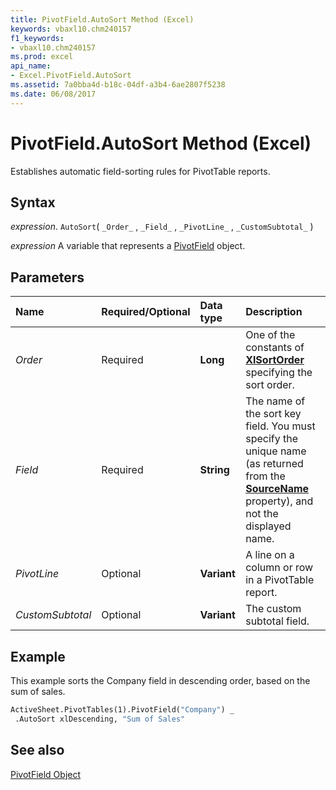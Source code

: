 ```yaml
---
title: PivotField.AutoSort Method (Excel)
keywords: vbaxl10.chm240157
f1_keywords:
- vbaxl10.chm240157
ms.prod: excel
api_name:
- Excel.PivotField.AutoSort
ms.assetid: 7a0bba4d-b18c-04df-a3b4-6ae2807f5238
ms.date: 06/08/2017
---
```



# PivotField.AutoSort Method (Excel)

Establishes automatic field-sorting rules for PivotTable reports.


## Syntax

 _expression_. `AutoSort`( `_Order_` , `_Field_` , `_PivotLine_` , `_CustomSubtotal_` )

 _expression_ A variable that represents a [PivotField](Excel.PivotField.md) object.


## Parameters



|Name|Required/Optional|Data type|Description|
|:-----|:-----|:-----|:-----|
| _Order_|Required| **Long**|One of the constants of  **[XlSortOrder](Excel.XlSortOrder.md)** specifying the sort order.|
| _Field_|Required| **String**|The name of the sort key field. You must specify the unique name (as returned from the  **[SourceName](Excel.PivotField.SourceName.md)** property), and not the displayed name.|
| _PivotLine_|Optional| **Variant**|A line on a column or row in a PivotTable report.|
| _CustomSubtotal_|Optional| **Variant**|The custom subtotal field.|

## Example

This example sorts the Company field in descending order, based on the sum of sales.


```vb
ActiveSheet.PivotTables(1).PivotField("Company") _ 
 .AutoSort xlDescending, "Sum of Sales"
```


## See also


[PivotField Object](Excel.PivotField.md)

